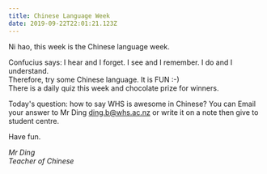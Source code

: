 ```yaml
---
title: Chinese Language Week
date: 2019-09-22T22:01:21.123Z
---
```

Ni hao, this week is the Chinese language week. 

Confucius says: I hear and I forget. I see and I remember. I do and I understand.  
Therefore, try some Chinese language. It is FUN :-)  
There is a daily quiz this week and chocolate prize for winners. 

Today's question: how to say WHS is awesome in Chinese? You can Email your answer to Mr Ding ding.b@whs.ac.nz or write it on a note then give to student centre. 

Have fun.

_Mr Ding  
Teacher of Chinese_
